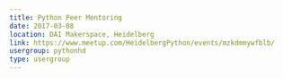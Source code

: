 ```yaml
---
title: Python Peer Mentoring
date: 2017-03-08
location: DAI Makerspace, Heidelberg
link: https://www.meetup.com/HeidelbergPython/events/mzkdmmywfblb/
usergroup: pythonhd
type: usergroup
---
```

